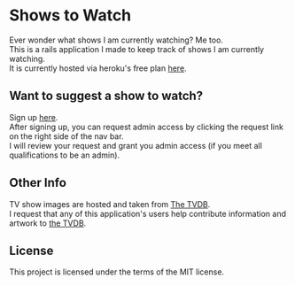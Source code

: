 # Shows to Watch
Ever wonder what shows I am currently watching? Me too.  
This is a rails application I made to keep track of shows I am currently watching.  
It is currently hosted via heroku's free plan <a href="http://showstowatch.josephtran.io/">here</a>.

## Want to suggest a show to watch?
Sign up <a href="http://showstowatch.josephtran.io/users/sign_up">here</a>.  
After signing up, you can request admin access by clicking the request link on the right side of the nav bar.  
I will review your request and grant you admin access (if you meet all qualifications to be an admin).

## Other Info
TV show images are hosted and taken from <a href="http://thetvdb.com/">The TVDB</a>.  
I request that any of this application's users help contribute information and artwork to <a href="http://thetvdb.com/">the TVDB</a>.

## License
This project is licensed under the terms of the MIT license.
